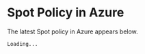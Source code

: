 # Spot Policy in Azure

The latest Spot policy in Azure appears below.

<html>
<script>
        fetch('https://spotinst-public.s3.amazonaws.com/assets/azure/custom_role_file.json')
            .then(res => res.json())
            .then(res => {
                document.querySelector('#spot-azure-permissions').textContent = JSON.stringify(
                    {
                        permissions:[
                            {
                               actions: res.properties.permissions[0].actions
                          }
                        ]
                    }
                , null, 2)
            })
            .then(() => window.Prism.highlightAll())
</script>
<body>
<pre v-pre data-lang="json">
<code id="spot-azure-permissions" class="lang-json">Loading...</code>
</pre>
</body>
</html>
